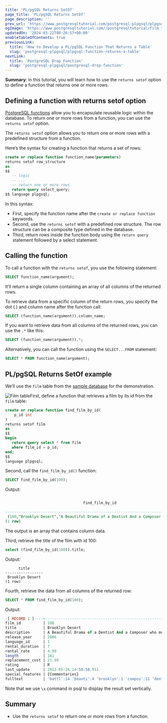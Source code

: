 ```yaml
---
title: 'PL/pgSQL Returns SetOf'
page_title: 'PL/pgSQL Returns SetOf'
page_description: ''
prev_url: 'https://www.postgresqltutorial.com/postgresql-plpgsql/plpgsql-returns-setof/'
ogImage: 'https://www.postgresqltutorial.com//postgresqltutorial/film_table.png'
updatedOn: '2024-03-22T08:26:57+00:00'
enableTableOfContents: true
previousLink:
  title: 'How to Develop a PL/pgSQL Function That Returns a Table'
  slug: 'postgresql-plpgsql/plpgsql-function-returns-a-table'
nextLink:
  title: 'PostgreSQL Drop Function'
  slug: 'postgresql-plpgsql/postgresql-drop-function'
---
```


**Summary**: in this tutorial, you will learn how to use the `returns setof` option to define a function that returns one or more rows.

## Defining a function with returns setof option

[PostgreSQL functions](postgresql-create-function) allow you to encapsulate reusable logic within the database. To return one or more rows from a function, you can use the `returns setof` option.

The `returns setof` option allows you to return one or more rows with a predefined structure from a function.

Here’s the syntax for creating a function that returns a set of rows:

```sql
create or replace function function_name(parameters)
returns setof row_structure
as
$$
   -- logic
   -- ...
   -- return one or more rows
   return query select_query;
$$ language plpgsql;
```

In this syntax:

- First, specify the function name after the `create or replace function` keywords.
- Second, use the `returns setof` with a predefined row structure. The row structure can be a composite type defined in the database.
- Third, return rows inside the function body using the `return query` statement followed by a select statement.

## Calling the function

To call a function with the `returns setof`, you use the following statement:

```sql
SELECT function_name(argument);
```

It’ll return a single column containing an array of all columns of the returned rows.

To retrieve data from a specific column of the return rows, you specify the dot (.) and column name after the function call:

```sql
SELECT (function_name(argument)).column_name;
```

If you want to retrieve data from all columns of the returned rows, you can use the `.*` like this:

```sql
SELECT (function_name(argument)).*;
```

Alternatively, you can call the function using the `SELECT...FROM` statement:

```sql
SELECT * FROM function_name(argument);
```

## PL/pgSQL Returns SetOf example

We’ll use the `film` table from the [sample database](../postgresql-getting-started/postgresql-sample-database) for the demonstration.

![Film table](/postgresqltutorial/film_table.png)First, define a function that retrieves a film by its id from the `film` table:

```sql
create or replace function find_film_by_id(
	p_id int
)
returns setof film
as
$$
begin
   return query select * from film
   where film_id = p_id;
end;
$$
language plpgsql;
```

Second, call the `find_film_by_id()` function:

```sql
SELECT find_film_by_id(100);
```

Output:

```sql

                                   find_film_by_id

------------------------------------------------------------------------------------------------------------------------------------------------------------------------------------------------------------------------------------------------------------------------------------------------------------------------------------------------------------------------------
 (100,"Brooklyn Desert","A Beautiful Drama of a Dentist And a Composer who must Battle a Sumo Wrestler in The First Manned Space Station",2006,1,7,4.99,161,21.99,R,"2013-05-26 14:50:58.951",{Commentaries},"'battl':14 'beauti':4 'brooklyn':1 'compos':11 'dentist':8 'desert':2 'drama':5 'first':20 'man':21 'must':13 'space':22 'station':23 'sumo':16 'wrestler':17")
(1 row)
```

The output is an array that contains column data.

Third, retrieve the title of the film with id 100:

```sql
select (find_film_by_id(100)).title;
```

Output:

```text
      title
-----------------
 Brooklyn Desert
(1 row)
```

Fourth, retrieve the data from all columns of the returned row:

```sql
SELECT * FROM find_film_by_id(100);
```

Output:

```sql
-[ RECORD 1 ]----+--------------------------------------------------------------------------------------------------------------------------------------------------------------
film_id          | 100
title            | Brooklyn Desert
description      | A Beautiful Drama of a Dentist And a Composer who must Battle a Sumo Wrestler in The First Manned Space Station
release_year     | 2006
language_id      | 1
rental_duration  | 7
rental_rate      | 4.99
length           | 161
replacement_cost | 21.99
rating           | R
last_update      | 2013-05-26 14:50:58.951
special_features | {Commentaries}
fulltext         | 'battl':14 'beauti':4 'brooklyn':1 'compos':11 'dentist':8 'desert':2 'drama':5 'first':20 'man':21 'must':13 'space':22 'station':23 'sumo':16 'wrestler':17
```

Note that we use `\x` command in psql to display the result set vertically.

## Summary

- Use the `returns setof` to return one or more rows from a function.
